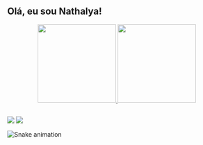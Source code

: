 ## Olá, eu sou Nathalya!
<div align="center">
  <a href="https://github.com/nathalyanascimento">
  <img height="180em" src="https://github-readme-stats.vercel.app/api?username=nathalyanascimento&show_icons=true&theme=dracula&include_all_commits=true&count_private=true"/>
  <img height="180em" src="https://github-readme-stats.vercel.app/api/top-langs/?username=nathalyanascimento&layout=compact&langs_count=7&theme=dracula"/>
</div>
 
  ##
 
<div> 
   <a href = "mailto:nathalyagiovanna@gmail.com"><img src="https://img.shields.io/badge/-Gmail-%23333?style=for-the-badge&logo=gmail&logoColor=white" target="_blank"></a>
  <a href="https://www.linkedin.com/in/nathalya-nascimento-1b2820192/" target="_blank"><img src="https://img.shields.io/badge/-LinkedIn-%230077B5?style=for-the-badge&logo=linkedin&logoColor=white" target="_blank"></a> 
 
  ![Snake animation](https://github.com/nathalyanascimento/nathalyanascimento/blob/output/github-contribution-grid-snake.svg)
 
</div>
